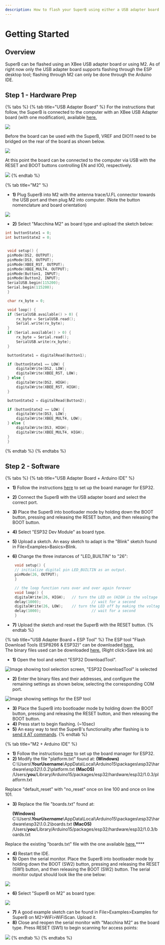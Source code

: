 ```yaml
---
description: How to flash your SuperB using either a USB adapter board or an M2
---
```


# Getting Started

## Overview

SuperB can be flashed using an XBee USB adapter board or using M2. As of right now only the USB adapter board supports flashing through the ESP desktop tool; flashing through M2 can only be done through the Arduino IDE.

## Step 1 - Hardware Prep

{% tabs %}
{% tab title="USB Adapter Board" %}
For the instructions that follow, the SuperB is connected to the computer with an XBee USB Adapter board (with one modification), available [here.](https://www.amazon.com/XBee-USB-Adapter-Communication-Connectivity/dp/B017KGBP6Y)

![](../../.gitbook/assets/IMG\_6662.JPG)

Before the board can be used with the SuperB, VREF and DIO11 need to be bridged on the rear of the board as shown below.

![](../../.gitbook/assets/IMG\_6664.JPG)

At this point the board can be connected to the computer via USB with the RESET and BOOT buttons controlling EN and IO0, respectively.

![](../../.gitbook/assets/IMG\_6663.JPG)
{% endtab %}

{% tab title="M2" %}
* **1)** Plug SuperB into M2 with the antenna trace/U.FL connector towards the USB port and then plug M2 into computer. (Note the button nomenclature and board orientation) &#x20;

![](../../.gitbook/assets/4.JPG)

* **2)** Select "Macchina M2" as board type and upload the sketch below:&#x20;

```cpp
int buttonState1 = 0;
int buttonState2 = 0;


 void setup() {
 pinMode(DS2, OUTPUT);
 pinMode(DS3, OUTPUT);
 pinMode(XBEE_RST, OUTPUT);
 pinMode(XBEE_MULT4, OUTPUT);
 pinMode(Button1, INPUT);
 pinMode(Button2, INPUT);
 SerialUSB.begin(115200);
 Serial.begin(115200);
 }

 char rx_byte = 0;

 void loop() {
 if (SerialUSB.available() > 0) {
     rx_byte = SerialUSB.read();
     Serial.write(rx_byte);
 }
 if (Serial.available() > 0) {
     rx_byte = Serial.read();
     SerialUSB.write(rx_byte);
 }

 buttonState1 = digitalRead(Button1);

 if (buttonState1 == LOW) {
     digitalWrite(DS2, LOW);
     digitalWrite(XBEE_RST, LOW);
 } else {
     digitalWrite(DS2, HIGH);
     digitalWrite(XBEE_RST, HIGH);
 }

 buttonState2 = digitalRead(Button2);

 if (buttonState2 == LOW) {
     digitalWrite(DS3, LOW);
     digitalWrite(XBEE_MULT4, LOW);
 } else {
     digitalWrite(DS3, HIGH);
     digitalWrite(XBEE_MULT4, HIGH);
 }
 }
```
{% endtab %}
{% endtabs %}

## Step 2 - Software

{% tabs %}
{% tab title="USB Adapter Board + Arduino IDE" %}
* **1)** Follow the instructions [here](https://github.com/espressif/arduino-esp32/blob/master/docs/arduino-ide/boards\_manager.md) to set up the board manager for ESP32.
* **2)** Connect the SuperB with the USB adapter board and select the correct port.
* **3)** Place the SuperB into bootloader mode by holding down the BOOT button, pressing and releasing the RESET button, and then releasing the BOOT button.
* **4)** Select "ESP32 Dev Module" as board type.
* **5)** Upload a sketch. An easy sketch to adapt is the "Blink" sketch found in File>Examples>Basics>Blink.
*   **6)** Change the three instances of "LED\_BUILTIN" to "26":

    ```cpp
     void setup() {
     // initialize digital pin LED_BUILTIN as an output.
     pinMode(26, OUTPUT);
     }

     // the loop function runs over and over again forever
     void loop() {
     digitalWrite(26, HIGH);   // turn the LED on (HIGH is the voltage level)
     delay(1000);                       // wait for a second
     digitalWrite(26, LOW);    // turn the LED off by making the voltage LOW
     delay(1000);                       // wait for a second
     }
    ```
* **7)** Upload the sketch and reset the SuperB with the RESET button.
{% endtab %}

{% tab title="USB Adapter Board + ESP Tool" %}
The ESP tool "Flash Download Tools (ESP8266 & ESP32)" can be downloaded [here.](https://www.espressif.com/en/support/download/other-tools)\
The binary files used can be downloaded [here.](https://github.com/macchina/docs/raw/master/superB/flashing/ESP32\_AT\_Uploader.zip) (Right click>Save link as)

* **1)** Open the tool and select "ESP32 DownloadTool".

![Image showing tool selection screen, "ESP32 DownloadTool" is selected](<../../.gitbook/assets/1 (2).PNG>)

* **2)** Enter the binary files and their addresses, and configure the remaining settings as shown below, selecting the corresponding COM port.

![Image showing settings for the ESP tool](../../.gitbook/assets/2.PNG)

* **3)** Place the SuperB into bootloader mode by holding down the BOOT button, pressing and releasing the RESET button, and then releasing the BOOT button.
* **4)** Press start to begin flashing. (\~10sec)
* **5)** An easy way to test the SuperB's functionality after flashing is to [send it AT commands](atcommands.md).
{% endtab %}

{% tab title="M2 + Arduino IDE" %}
* **1)** Follow the instructions [here](https://github.com/espressif/arduino-esp32/blob/master/docs/arduino-ide/boards\_manager.md) to set up the board manager for ESP32.
* **2)** Modify the file "platform.txt" found at:                                                                                  **(Windows)** C:\Users\\**YourUsername**\AppData\Local\Arduino15\packages\esp32\hardware\esp32\1.0.2\platform.txt                                                                                                                                             **(MacOS)**             /Users/**you**/Library/Arduino15/packages/esp32/hardware/esp32/1.0.3/platform.txt

Replace "default\_reset" with "no\_reset" once on line 100 and once on line 101.

*   **3)** Replace the file "boards.txt" found at:

    **(Windows)** C:\Users\\_**YourUsername**_\AppData\Local\Arduino15\packages\esp32\hardware\esp32\1.0.2\boards.txt                                                                                                                                        **(MacOS)**          /Users/_**you**_/Library/Arduino15/packages/esp32/hardware/esp32/1.0.3/boards.txt

Replace the existing "boards.txt" file with the one available [here.](https://github.com/kenny-macchina/docs/tree/306ccc81a873f9c8cfe2e05a0cbffb8ff395906b/superB/flashing/boards.txt)\*\*\*\*

* **4)** Restart the IDE.
* **5)** Open the serial monitor. Place the SuperB into bootloader mode by holding down the   BOOT (SW2) button, pressing and releasing the RESET (SW1) button, and then releasing the BOOT (SW2) button. The serial monitor output should look like the one below:

![](<../../.gitbook/assets/1 (1).PNG>)

* **6)** Select "SuperB on M2" as board type:

![](<../../.gitbook/assets/2 (1).PNG>)

* **7)** A good example sketch can be found in File>Examples>Examples for SuperB on M2>WiFi>WiFiScan. Upload it.
* **8)** Close and reopen the serial monitor with "Macchina M2" as the board type. Press RESET (SW1) to begin scanning for access points:

![](<../../.gitbook/assets/3 (1).PNG>)
{% endtab %}
{% endtabs %}
